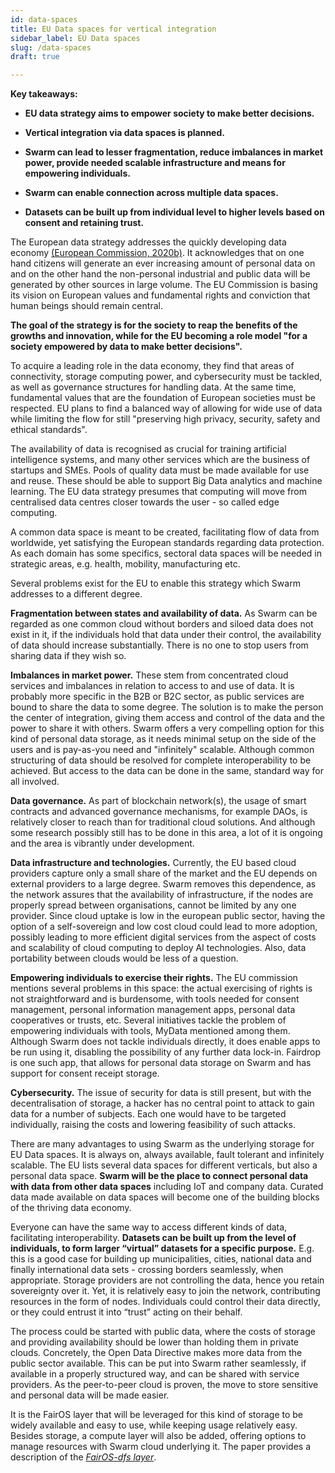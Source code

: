 ```yaml
---
id: data-spaces
title: EU Data spaces for vertical integration
sidebar_label: EU Data spaces
slug: /data-spaces
draft: true

---
```



**Key takeaways:**

-   **EU data strategy aims to empower society to make better decisions.**

-   **Vertical integration via data spaces is planned.**

-   **Swarm can lead to lesser fragmentation, reduce imbalances in market power, provide needed scalable infrastructure and means for empowering individuals.**

-   **Swarm can enable connection across multiple data spaces.**

-   **Datasets can be built up from individual level to higher levels based on consent and retaining trust.**

The European data strategy addresses the quickly developing data economy [(European Commission, 2020b)](https://www.zotero.org/google-docs/?lgII17). It acknowledges that on one hand citizens will generate an ever increasing amount of personal data on and on the other hand the non-personal industrial and public data will be generated by other sources in large volume. The EU Commission is basing its vision on European values and fundamental rights and conviction that human beings should remain central.

**The goal of the strategy is for the society to reap the benefits of the growths and innovation, while for the EU becoming a role model "for a society empowered by data to make better decisions".**

To acquire a leading role in the data economy, they find that areas of connectivity, storage computing power, and cybersecurity must be tackled, as well as governance structures for handling data. At the same time, fundamental values that are the foundation of European societies must be respected. EU plans to find a balanced way of allowing for wide use of data while limiting the flow for still "preserving high privacy, security, safety and ethical standards".

The availability of data is recognised as crucial for training artificial intelligence systems, and many other services which are the business of startups and SMEs. Pools of quality data must be made available for use and reuse. These should be able to support Big Data analytics and machine learning. The EU data strategy presumes that computing will move from centralised data centres closer towards the user - so called edge computing.

A common data space is meant to be created, facilitating flow of data from worldwide, yet satisfying the European standards regarding data protection. As each domain has some specifics, sectoral data spaces will be needed in strategic areas, e.g. health, mobility, manufacturing etc.

Several problems exist for the EU to enable this strategy which Swarm addresses to a different degree.

**Fragmentation between states and availability of data.** As Swarm can be regarded as one common cloud without borders and siloed data does not exist in it, if the individuals hold that data under their control, the availability of data should increase substantially. There is no one to stop users from sharing data if they wish so.

**Imbalances in market power.** These stem from concentrated cloud services and imbalances in relation to access to and use of data. It is probably more specific in the B2B or B2C sector, as public services are bound to share the data to some degree. The solution is to make the person the center of integration, giving them access and control of the data and the power to share it with others. Swarm offers a very compelling option for this kind of personal data storage, as it needs minimal setup on the side of the users and is pay-as-you need and "infinitely" scalable. Although common structuring of data should be resolved for complete interoperability to be achieved. But access to the data can be done in the same, standard way for all involved.

**Data governance.** As part of blockchain network(s), the usage of smart contracts and advanced governance mechanisms, for example DAOs, is relatively closer to reach than for traditional cloud solutions. And although some research possibly still has to be done in this area, a lot of it is ongoing and the area is vibrantly under development.

**Data infrastructure and technologies.** Currently, the EU based cloud providers capture only a small share of the market and the EU depends on external providers to a large degree. Swarm removes this dependence, as the network assures that the availability of infrastructure, if the nodes are properly spread between organisations, cannot be limited by any one provider. Since cloud uptake is low in the european public sector, having the option of a self-sovereign and low cost cloud could lead to more adoption, possibly leading to more efficient digital services from the aspect of costs and scalability of cloud computing to deploy AI technologies. Also, data portability between clouds would be less of a question.

**Empowering individuals to exercise their rights.** The EU commission mentions several problems in this space: the actual exercising of rights is not straightforward and is burdensome, with tools needed for consent management, personal information management apps, personal data cooperatives or trusts, etc. Several initiatives tackle the problem of empowering individuals with tools, MyData mentioned among them. Although Swarm does not tackle individuals directly, it does enable apps to be run using it, disabling the possibility of any further data lock-in. Fairdrop is one such app, that allows for personal data storage on Swarm and has support for consent receipt storage.

**Cybersecurity.** The issue of security for data is still present, but with the decentralisation of storage, a hacker has no central point to attack to gain data for a number of subjects. Each one would have to be targeted individually, raising the costs and lowering feasibility of such attacks.

There are many advantages to using Swarm as the underlying storage for EU Data spaces. It is always on, always available, fault tolerant and infinitely scalable. The EU lists several data spaces for different verticals, but also a personal data space. **Swarm will be the place to connect personal data with data from other data spaces** including IoT and company data. Curated data made available on data spaces will become one of the building blocks of the thriving data economy.

Everyone can have the same way to access different kinds of data, facilitating interoperability. **Datasets can be built up from the level of individuals, to form larger “virtual” datasets for a specific purpose.** E.g. this is a good case for building up municipalities, cities, national data and finally international data sets - crossing borders seamlessly, when appropriate. Storage providers are not controlling the data, hence you retain sovereignty over it. Yet, it is relatively easy to join the network, contributing resources in the form of nodes. Individuals could control their data directly, or they could entrust it into “trust” acting on their behalf.

The process could be started with public data, where the costs of storage and providing availability should be lower than holding them in private clouds. Concretely, the Open Data Directive makes more data from the public sector available. This can be put into Swarm rather seamlessly, if available in a properly structured way, and can be shared with service providers. As the peer-to-peer cloud is proven, the move to store sensitive and personal data will be made easier.

It is the FairOS layer that will be leveraged for this kind of storage to be widely available and easy to use, while keeping usage relatively easy. Besides storage, a compute layer will also be added, offering options to manage resources with Swarm cloud underlying it. The paper provides a description of the [*FairOS-dfs layer*](#_eyy5q9benk45).
